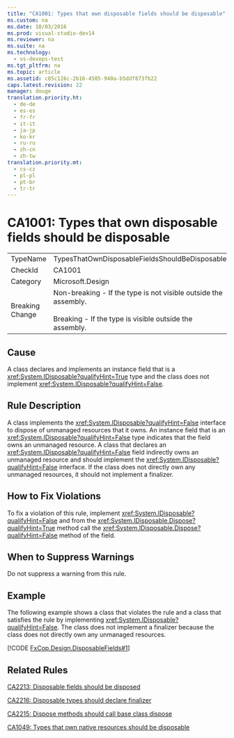 ```yaml
---
title: "CA1001: Types that own disposable fields should be disposable"
ms.custom: na
ms.date: 10/03/2016
ms.prod: visual-studio-dev14
ms.reviewer: na
ms.suite: na
ms.technology: 
  - vs-devops-test
ms.tgt_pltfrm: na
ms.topic: article
ms.assetid: c85c126c-2b16-4505-940a-b5ddf873fb22
caps.latest.revision: 22
manager: douge
translation.priority.ht: 
  - de-de
  - es-es
  - fr-fr
  - it-it
  - ja-jp
  - ko-kr
  - ru-ru
  - zh-cn
  - zh-tw
translation.priority.mt: 
  - cs-cz
  - pl-pl
  - pt-br
  - tr-tr
---
```

# CA1001: Types that own disposable fields should be disposable
|||  
|-|-|  
|TypeName|TypesThatOwnDisposableFieldsShouldBeDisposable|  
|CheckId|CA1001|  
|Category|Microsoft.Design|  
|Breaking Change|Non-breaking - If the type is not visible outside the assembly.<br /><br /> Breaking - If the type is visible outside the assembly.|  
  
## Cause  
 A class declares and implements an instance field that is a <xref:System.IDisposable?qualifyHint=True> type and the class does not implement <xref:System.IDisposable?qualifyHint=False>.  
  
## Rule Description  
 A class implements the <xref:System.IDisposable?qualifyHint=False> interface to dispose of unmanaged resources that it owns. An instance field that is an <xref:System.IDisposable?qualifyHint=False> type indicates that the field owns an unmanaged resource. A class that declares an <xref:System.IDisposable?qualifyHint=False> field indirectly owns an unmanaged resource and should implement the <xref:System.IDisposable?qualifyHint=False> interface. If the class does not directly own any unmanaged resources, it should not implement a finalizer.  
  
## How to Fix Violations  
 To fix a violation of this rule, implement <xref:System.IDisposable?qualifyHint=False> and from the <xref:System.IDisposable.Dispose?qualifyHint=True> method call the <xref:System.IDisposable.Dispose?qualifyHint=False> method of the field.  
  
## When to Suppress Warnings  
 Do not suppress a warning from this rule.  
  
## Example  
 The following example shows a class that violates the rule and a class that satisfies the rule by implementing <xref:System.IDisposable?qualifyHint=False>. The class does not implement a finalizer because the class does not directly own any unmanaged resources.  
  
 [!CODE [FxCop.Design.DisposableFields#1](../CodeSnippet/VS_Snippets_CodeAnalysis/FxCop.Design.DisposableFields#1)]  
  
## Related Rules  
 [CA2213: Disposable fields should be disposed](../VS_IDE/CA2213--Disposable-fields-should-be-disposed.md)  
  
 [CA2216: Disposable types should declare finalizer](../VS_IDE/CA2216--Disposable-types-should-declare-finalizer.md)  
  
 [CA2215: Dispose methods should call base class dispose](../VS_IDE/CA2215--Dispose-methods-should-call-base-class-dispose.md)  
  
 [CA1049: Types that own native resources should be disposable](../VS_IDE/CA1049--Types-that-own-native-resources-should-be-disposable.md)